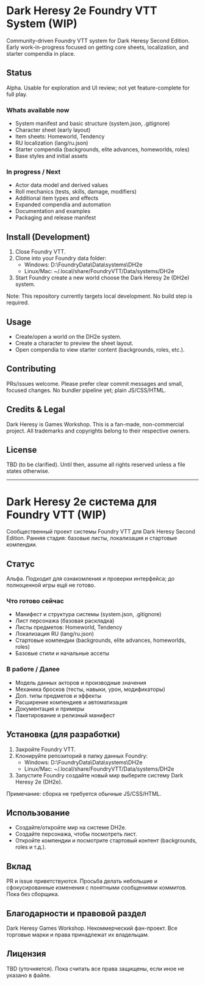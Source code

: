 ﻿# Dark Heresy 2e  Foundry VTT System (WIP)

Community-driven Foundry VTT system for Dark Heresy Second Edition. Early work-in-progress focused on getting core sheets, localization, and starter compendia in place.

## Status
Alpha. Usable for exploration and UI review; not yet feature-complete for full play.

### Whats available now
- System manifest and basic structure (system.json, .gitignore)
- Character sheet (early layout)
- Item sheets: Homeworld, Tendency
- RU localization (lang/ru.json)
- Starter compendia (backgrounds, elite advances, homeworlds, roles)
- Base styles and initial assets

### In progress / Next
- Actor data model and derived values
- Roll mechanics (tests, skills, damage, modifiers)
- Additional item types and effects
- Expanded compendia and automation
- Documentation and examples
- Packaging and release manifest

## Install (Development)
1. Close Foundry VTT.
2. Clone into your Foundry data folder:
   - Windows: D:\FoundryData\Data\systems\DH2e
   - Linux/Mac: ~/.local/share/FoundryVTT/Data/systems/DH2e
3. Start Foundry  create a new world  choose the Dark Heresy 2e (DH2e) system.

Note: This repository currently targets local development. No build step is required.

## Usage
- Create/open a world on the DH2e system.
- Create a character to preview the sheet layout.
- Open compendia to view starter content (backgrounds, roles, etc.).

## Contributing
PRs/issues welcome. Please prefer clear commit messages and small, focused changes. No bundler pipeline yet; plain JS/CSS/HTML.

## Credits & Legal
Dark Heresy is  Games Workshop. This is a fan-made, non-commercial project. All trademarks and copyrights belong to their respective owners.

## License
TBD (to be clarified). Until then, assume all rights reserved unless a file states otherwise.

---

# Dark Heresy 2e  система для Foundry VTT (WIP)

Сообщественный проект системы Foundry VTT для Dark Heresy Second Edition. Ранняя стадия: базовые листы, локализация и стартовые компендии.

## Статус
Альфа. Подходит для ознакомления и проверки интерфейса; до полноценной игры ещё не готово.

### Что готово сейчас
- Манифест и структура системы (system.json, .gitignore)
- Лист персонажа (базовая раскладка)
- Листы предметов: Homeworld, Tendency
- Локализация RU (lang/ru.json)
- Стартовые компендии (backgrounds, elite advances, homeworlds, roles)
- Базовые стили и начальные ассеты

### В работе / Далее
- Модель данных акторов и производные значения
- Механика бросков (тесты, навыки, урон, модификаторы)
- Доп. типы предметов и эффекты
- Расширение компендиев и автоматизация
- Документация и примеры
- Пакетирование и релизный манифест

## Установка (для разработки)
1. Закройте Foundry VTT.
2. Клонируйте репозиторий в папку данных Foundry:
   - Windows: D:\FoundryData\Data\systems\DH2e
   - Linux/Mac: ~/.local/share/FoundryVTT/Data/systems/DH2e
3. Запустите Foundry  создайте новый мир  выберите систему Dark Heresy 2e (DH2e).

Примечание: сборка не требуется  обычные JS/CSS/HTML.

## Использование
- Создайте/откройте мир на системе DH2e.
- Создайте персонажа, чтобы посмотреть лист.
- Откройте компендии и посмотрите стартовый контент (backgrounds, roles и т.д.).

## Вклад
PR и issue приветствуются. Просьба делать небольшие и сфокусированные изменения с понятными сообщениями коммитов. Пока без сборщика.

## Благодарности и правовой раздел
Dark Heresy  Games Workshop. Некоммерческий фан-проект. Все торговые марки и права принадлежат их владельцам.

## Лицензия
TBD (уточняется). Пока считать все права защищены, если иное не указано в файле.
